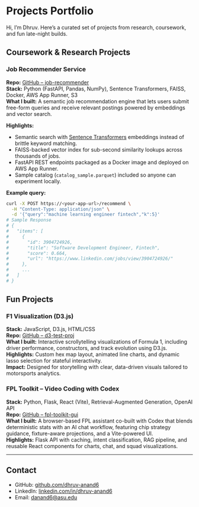 # Projects Portfolio

Hi, I’m Dhruv. Here’s a curated set of projects from research, coursework, and fun late-night builds.

## Coursework & Research Projects

### Job Recommender Service
**Repo:** [GitHub – job-recommender](https://github.com/danand6/job-recommender)  
**Stack:** Python (FastAPI, Pandas, NumPy), Sentence Transformers, FAISS, Docker, AWS App Runner, S3  
**What I built:** A semantic job recommendation engine that lets users submit free-form queries and receive relevant postings powered by embeddings and vector search.

**Highlights:**
- Semantic search with [Sentence Transformers](https://www.sbert.net/) embeddings instead of brittle keyword matching.  
- FAISS-backed vector index for sub-second similarity lookups across thousands of jobs.  
- FastAPI REST endpoints packaged as a Docker image and deployed on AWS App Runner.  
- Sample catalog (`catalog_sample.parquet`) included so anyone can experiment locally.

**Example query:**
```bash
curl -X POST https://<your-app-url>/recommend \
  -H "Content-Type: application/json" \
  -d '{"query":"machine learning engineer fintech","k":5}'
# Sample Response
# {
#   "items": [
#     {
#       "id": 3904724926,
#       "title": "Software Development Engineer, Fintech",
#       "score": 0.664,
#       "url": "https://www.linkedin.com/jobs/view/3904724926/"
#     },
#     ...
#   ]
# }
```

## Fun Projects

### F1 Visualization (D3.js)
**Stack:** JavaScript, D3.js, HTML/CSS  
**Repo:** [GitHub – d3-test-proj](https://github.com/blacklamma/d3-test-proj)  
**What I built:** Interactive scrollytelling visualizations of Formula 1, including driver performance, constructors, and track evolution using D3.js.  
**Highlights:** Custom hex map layout, animated line charts, and dynamic lasso selection for stateful interactivity.  
**Impact:** Designed for storytelling with clear, data-driven visuals tailored to motorsports analytics.

### FPL Toolkit – Video Coding with Codex
**Stack:** Python, Flask, React (Vite), Retrieval-Augmented Generation, OpenAI API  
**Repo:** [GitHub – fpl-toolkit-gui](https://github.com/danand6/fpl-toolkit-gui)  
**What I built:** A browser-based FPL assistant co-built with Codex that blends deterministic stats with an AI chat workflow, featuring chip strategy guidance, fixture-aware projections, and a Vite-powered UI.  
**Highlights:** Flask API with caching, intent classification, RAG pipeline, and reusable React components for charts, chat, and squad visualizations.

---

## Contact
- GitHub: [github.com/dhruv-anand6](https://github.com/dhruv-anand6)  
- LinkedIn: [linkedin.com/in/dhruv-anand6](https://linkedin.com/in/dhruv-anand6)  
- Email: danand6@asu.edu
